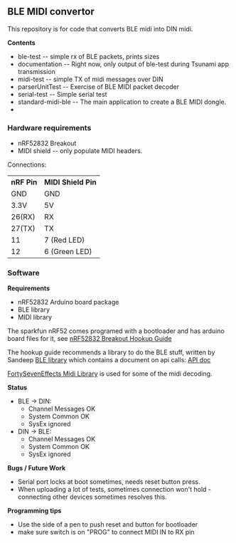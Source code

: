 
## BLE MIDI convertor
This repository is for code that converts BLE midi into DIN midi.

**Contents**
* ble-test -- simple rx of BLE packets, prints sizes
* documentation -- Right now, only output of ble-test during Tsunami app transmission
* midi-test -- simple TX of midi messages over DIN
* parserUnitTest -- Exercise of BLE MIDI packet decoder
* serial-test -- Simple serial test
* standard-midi-ble -- The main application to create a BLE MIDI dongle.
* 
### Hardware requirements
* nRF52832 Breakout
* MIDI shield -- only populate MIDI headers.

Connections:
<table>
  <tr>
    <th>nRF Pin<br></th>
    <th>MIDI Shield Pin<br></th>
  </tr>
  <tr>
    <td>GND</td>
    <td>GND<br></td>
  </tr>
  <tr>
    <td>3.3V<br></td>
    <td>5V<br></td>
  </tr>
  <tr>
    <td>26(RX)<br></td>
    <td>RX<br></td>
  </tr>
  <tr>
    <td>27(TX)<br></td>
    <td>TX<br></td>
  </tr>
  <tr>
    <td>11</td>
    <td>7 (Red LED)<br></td>
  </tr>
  <tr>
    <td>12<br></td>
    <td>6 (Green LED)<br></td>
  </tr>
</table>

### Software
**Requirements**
* nRF52832 Arduino board package
* BLE library
* MIDI library

The sparkfun nRF52 comes programed with a bootloader and has arduino board files for it, see [nRF52832 Breakout Hookup Guide](https://learn.sparkfun.com/tutorials/nrf52832-breakout-board-hookup-guide)

The hookup guide recommends a library to do the BLE stuff, written by Sandeep [BLE library](https://github.com/sandeepmistry/arduino-BLEPeripheral/) which contains a document on api calls: [API doc](https://github.com/sandeepmistry/arduino-BLEPeripheral/blob/master/API.md)

[FortySevenEffects Midi Library](https://github.com/FortySevenEffects/arduino_midi_library) is used for some of the midi decoding.

**Status**
* BLE -> DIN:
  * Channel Messages OK
  * System Common OK
  * SysEx ignored
* DIN -> BLE:
  * Channel Messages OK
  * System Common OK
  * SysEx ignored

**Bugs / Future Work**
* Serial port locks at boot sometimes, needs reset button press.
* When uploading a lot of tests, sometimes connection won't hold - connecting other devices sometimes resolves this.

**Programming tips**
* Use the side of a pen to push reset and button for bootloader
* make sure switch is on "PROG" to connect MIDI IN to RX pin
